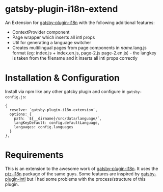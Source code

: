 # gatsby-plugin-i18n-extend

An Extension for [gatsby-plugin-i18n](https://github.com/angeloocana/gatsby-plugin-i18n) with the following additional features: 
- ContextProvider component
- Page wrapper which inserts all intl props
- Util for generating a language switcher
- Creates multilingual pages from page components in $name.$lang.js format (eg: index.js + index.en.js, page-2.js page-2.en.js) - the langkey is taken from the filename and it inserts all intl props correctly

# Installation & Configuration
Install via npm like any other gatsby plugin and configure in `gatsby-config.js`:

```
{
  resolve: `gatsby-plugin-i18n-extension`,
  options: {
    path: `${__dirname}/src/data/language/`,
    langKeyDefault: config.defaultLanguage,
    languages: config.languages
  }
},
```

# Requirements
This is an extension to the awesome work of [gatsby-plugin-i18n](https://github.com/angeloocana/gatsby-plugin-i18n). It uses the [ptz-i18n](https://github.com/angeloocana/gatsby-plugin-i18n/tree/master/packages/ptz-i18n) package of the same guys. Some features are inspired by [gatsby-plugin-intl](https://github.com/wiziple/gatsby-plugin-intl) but I had some problems with the process/structure of this plugin.